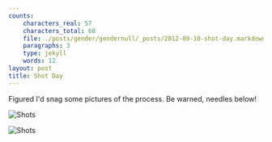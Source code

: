 ```yaml
---
counts:
    characters_real: 57
    characters_total: 68
    file: ./posts/gender/gendernull/_posts/2012-09-10-shot-day.markdown
    paragraphs: 3
    type: jekyll
    words: 12
layout: post
title: Shot Day
---
```


Figured I'd snag some pictures of the process.  Be warned, needles below!

![Shots](/assets/gender/shots.jpg)

![Shots](/assets/gender/shots2.jpg)
